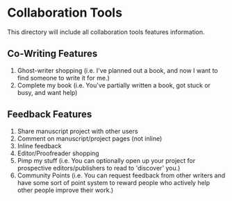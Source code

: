 # Collaboration Tools

This directory will include all collaboration tools features information.

## Co-Writing Features

1. Ghost-writer shopping (i.e. I've planned out a book, and now I want to find someone to write it for me.)
2. Complete my book (i.e. You've partially written a book, got stuck or busy, and want help)

## Feedback Features

1. Share manuscript project with other users
2. Comment on manuscript/project pages (not inline)
3. Inline feedback
4. Editor/Proofreader shopping
5. Pimp my stuff (i.e. You can optionally open up your project for prospective editors/publishers to read to 'discover' you.)
6. Community Points (i.e. You can request feedback from other writers and have some sort of point system to reward people who actively help other people improve their work.)
